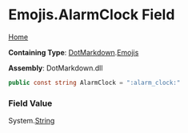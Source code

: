 # Emojis\.AlarmClock Field

[Home](../../../README.md)

**Containing Type**: [DotMarkdown](../../README.md)\.[Emojis](../README.md)

**Assembly**: DotMarkdown\.dll

```csharp
public const string AlarmClock = ":alarm_clock:"
```

### Field Value

System\.[String](https://docs.microsoft.com/en-us/dotnet/api/system.string)